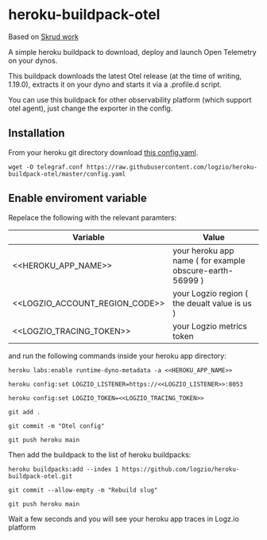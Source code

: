 # heroku-buildpack-otel

Based on [Skrud work](https://github.com/skrud/heroku-buildpack-telegraf)

A simple heroku buildpack to download, deploy and launch Open Telemetry on your dynos.

This buildpack downloads the latest Otel release (at the time of writing, 1.19.0), extracts it on your dyno and starts it via a .profile.d script.

You can use this buildpack for other observability platform (which support otel agent), just change the exporter in the config.

## Installation
From your heroku git directory download [this config.yaml](https://raw.githubusercontent.com/logzio/heroku-buildpack-otel/master/config.yaml).

    wget -O telegraf.conf https://raw.githubusercontent.com/logzio/heroku-buildpack-otel/master/config.yaml

## Enable enviroment variable

Repelace the following with the relevant paramters:

| Variable | Value |
|---|---|
| <<HEROKU_APP_NAME>> | your heroku app name ( for example obscure-earth-56999 ) |
| <<LOGZIO_ACCOUNT_REGION_CODE>> | your Logzio region ( the deualt value is us )|
| <<LOGZIO_TRACING_TOKEN>> | your Logzio metrics token |
    
and run the following commands inside your heroku app directory:

    heroku labs:enable runtime-dyno-metadata -a <<HEROKU_APP_NAME>>
    
    heroku config:set LOGZIO_LISTENER=https://<<LOGZIO_LISTENER>>:8053   
    
    heroku config:set LOGZIO_TOKEN=<<LOGZIO_TRACING_TOKEN>>
    
    git add .
    
    git commit -m "Otel config" 
    
    git push heroku main
    
Then add the buildpack to the list of heroku buildpacks:

    heroku buildpacks:add --index 1 https://github.com/logzio/heroku-buildpack-otel.git
    
    git commit --allow-empty -m "Rebuild slug"
    
    git push heroku main
    
Wait a few seconds and you will see your heroku app traces in Logz.io platform


